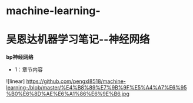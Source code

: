 # machine-learning-
# 吴恩达机器学习笔记--神经网络

  **bp神经网络**

* 1：章节内容

 ![linear] https://github.com/pengxl8518/machine-learning-/blob/master/%E4%B8%89%E7%9B%9F%E5%A4%A7%E6%95%B0%E6%8D%AE%E6%A1%86%E6%9E%B6.jpg
 
